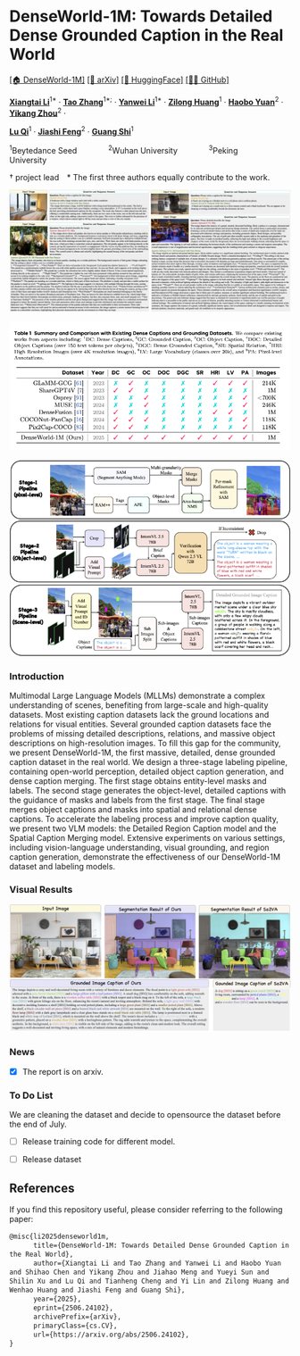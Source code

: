 # DenseWorld-1M: Towards Detailed Dense Grounded Caption in the Real World


[\[🏠 DenseWorld-1M\]]()  [\[📜 arXiv\]](https://arxiv.org/abs/2501.04001) [\[🤗 HuggingFace\]](https://huggingface.co/datasets/ByteDance/) [\[🧑‍💻 GitHub\]](https://github.com/lxtGH/DenseWorld-1M) 


[**Xiangtai Li**](https://lxtgh.github.io/)<sup>1*</sup> · [**Tao Zhang**](https://zhang-tao-whu.github.io/)<sup>1*;</sup> · [**Yanwei Li**](https://yanwei-li.com/)<sup>1*</sup> · [**Zilong Huang**](http://speedinghzl.github.io/)<sup>1</sup> · [**Haobo Yuan**]()<sup>2</sup> · [**Yikang Zhou**]()<sup>2</sup> ·

[**Lu Qi**](https://luqi.info/)<sup>1</sup> · [**Jiashi Feng**](https://scholar.google.com/citations?user=Q8iay0gAAAAJ&hl=en)<sup>2</sup> · [**Guang Shi**]()<sup>1</sup>

<sup>1</sup>Beytedance Seed&emsp;&emsp;&emsp;&emsp;<sup>2</sup>Wuhan University&emsp;&emsp;&emsp;&emsp;<sup>3</sup>Peking University&emsp;&emsp;&emsp;&emsp;

&dagger; project lead&emsp;* The first three authors equally contribute to the work.

![Teaser](figs/caption_visualize.png)

![Comparison](figs/denseworld_dataset_1m_comparison.png)

![Pipeline](figs/pipeline.png)

### Introduction

Multimodal Large Language Models (MLLMs) demonstrate a complex understanding of scenes, benefiting from large-scale and high-quality datasets. Most existing caption datasets lack the ground locations and relations for visual entities. Several grounded caption datasets face the problems of missing detailed descriptions, relations, and massive object descriptions on high-resolution images. To fill this gap for the community, we present DenseWorld-1M, the first massive, detailed, dense grounded caption dataset in the real world. We design a three-stage labeling pipeline, containing open-world perception, detailed object caption generation, and dense caption merging. The first stage obtains entity-level masks and labels.
The second stage generates the object-level, detailed captions with the guidance of masks and labels from the first stage. The final stage merges object captions and masks into spatial and relational dense captions.
To accelerate the labeling process and improve caption quality, we present two VLM models: the Detailed Region Caption model and the Spatial Caption Merging model. Extensive experiments on various settings, including vision-language understanding, visual grounding, and region caption generation, demonstrate the effectiveness of our DenseWorld-1M dataset and labeling models.


### Visual Results

![Teaser](figs/gcg_visualize.png)



### News

- [x] The report is on arxiv.


### To Do List


We are cleaning the dataset and decide to opensource the dataset before the end of July.

- [ ] Release training code for different model.
- [ ] Release dataset



## References
If you find this repository useful, please consider referring to the following paper:

```
@misc{li2025denseworld1m,
      title={DenseWorld-1M: Towards Detailed Dense Grounded Caption in the Real World}, 
      author={Xiangtai Li and Tao Zhang and Yanwei Li and Haobo Yuan and Shihao Chen and Yikang Zhou and Jiahao Meng and Yueyi Sun and Shilin Xu and Lu Qi and Tianheng Cheng and Yi Lin and Zilong Huang and Wenhao Huang and Jiashi Feng and Guang Shi},
      year={2025},
      eprint={2506.24102},
      archivePrefix={arXiv},
      primaryClass={cs.CV},
      url={https://arxiv.org/abs/2506.24102}, 
}
```



